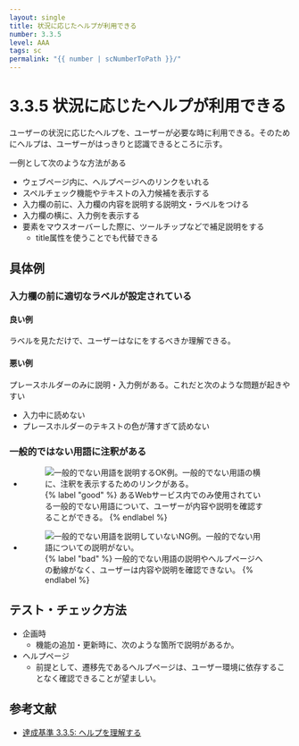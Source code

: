 ```yaml
---
layout: single
title: 状況に応じたヘルプが利用できる
number: 3.3.5
level: AAA
tags: sc
permalink: "{{ number | scNumberToPath }}/"
---
```


# 3.3.5 状況に応じたヘルプが利用できる

ユーザーの状況に応じたヘルプを、ユーザーが必要な時に利用できる。そのためにヘルプは、ユーザーがはっきりと認識できるところに示す。

一例として次のような方法がある

- ウェブページ内に、ヘルプページへのリンクをいれる
- スペルチェック機能やテキストの入力候補を表示する
- 入力欄の前に、入力欄の内容を説明する説明文・ラベルをつける
- 入力欄の横に、入力例を表示する
- 要素をマウスオーバーした際に、ツールチップなどで補足説明をする
  - title属性を使うことでも代替できる

## 具体例

### 入力欄の前に適切なラベルが設定されている

#### 良い例

ラベルを見ただけで、ユーザーはなにをするべきか理解できる。

#### 悪い例

プレースホルダーのみに説明・入力例がある。これだと次のような問題が起きやすい

- 入力中に読めない
- プレースホルダーのテキストの色が薄すぎて読めない

### 一般的ではない用語に注釈がある

<ul class="Figurelist">
<li>
<figure>
<img src="/img/3/3/5/3.3.5_ok.svg" alt="一般的でない用語を説明するOK例。一般的でない用語の横に、注釈を表示するためのリンクがある。" />
<figcaption>
{% label "good" %}
あるWebサービス内でのみ使用されている一般的でない用語について、ユーザーが内容や説明を確認することができる。
{% endlabel %}
</figcaption>
</figure>
</li>
<li>
<figure>
<img src="/img/3/3/5/3.3.5_ng.svg" alt="一般的でない用語を説明していないNG例。一般的でない用語についての説明がない。" />
<figcaption>
{% label "bad" %}
一般的でない用語の説明やヘルプページへの動線がなく、ユーザーは内容や説明を確認できない。
{% endlabel %}
</figcaption>
</figure>
</li>
</ul>

## テスト・チェック方法

- 企画時
  - 機能の追加・更新時に、次のような箇所で説明があるか。
- ヘルプページ
  - 前提として、遷移先であるヘルプページは、ユーザー環境に依存することなく確認できることが望ましい。

## 参考文献

- [達成基準 3.3.5: ヘルプを理解する](https://waic.jp/docs/WCAG21/Understanding/help.html)
